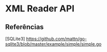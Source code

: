 # XML Reader API

## Referências
[SQLite3] https://github.com/mattn/go-sqlite3/blob/master/example/simple/simple.go